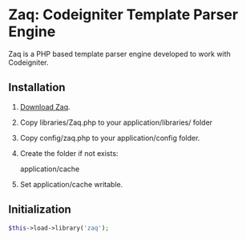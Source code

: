 Zaq: Codeigniter Template Parser Engine
=======================================

Zaq is a PHP based template parser engine developed to work with Codeigniter.

Installation
------------

1. [Download Zaq](http://github.com/iarkaroy/Zaq-Codeigniter-Template-Parser/archive/master.zip).

2. Copy libraries/Zaq.php to your application/libraries/ folder

3. Copy config/zaq.php to your application/config folder.

4. Create the folder if not exists:

	application/cache

5. Set application/cache writable.


Initialization
--------------

```php
$this->load->library('zaq');
```